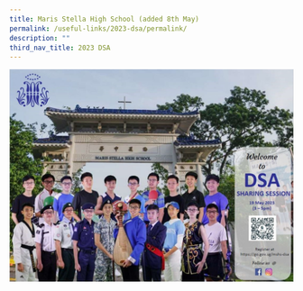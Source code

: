 ```yaml
---
title: Maris Stella High School (added 8th May)
permalink: /useful-links/2023-dsa/permalink/
description: ""
third_nav_title: 2023 DSA
---
```

![](/images/marisstellahigh.jpg)